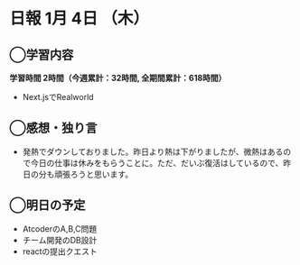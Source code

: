 # 日報  1月 4日 （木）

## ◯学習内容

**学習時間  2時間（今週累計：32時間, 全期間累計：618時間）**

- Next.jsでRealworld

## ◯感想・独り言

- 発熱でダウンしておりました。昨日より熱は下がりましたが、微熱はあるので今日の仕事は休みをもらうことに。ただ、だいぶ復活はしているので、昨日の分も頑張ろうと思います。

## ◯明日の予定

- AtcoderのA,B,C問題
- チーム開発のDB設計
- reactの提出クエスト
